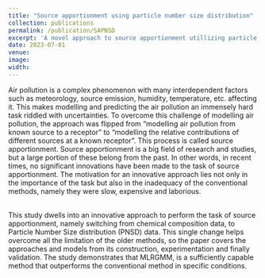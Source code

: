 ```yaml
---
title: "Source apportionment using particle number size distribution"
collection: publications
permalink: /publication/SAPNSD
excerpt: 'A novel approach to source apportionment utillizing particle number size distribution data (Yet to be submitted)'
date: 2023-07-01
venue: 
image: 
width: 
---
```

Air pollution is a complex phenomenon with many interdependent factors such as meteorology, source emission, humidity, temperature, etc. affecting it. This makes modelling and predicting the air pollution an immensely hard task riddled with uncertainties. To overcome this challenge of modelling air pollution, the approach was flipped from “modelling air pollution from known source to a receptor” to “modelling the relative contributions of different sources at a known receptor”. This process is called source apportionment. Source apportionment is a big field of research and studies, but a large portion of these belong from the past. In other words, in recent times, no significant innovations have been made to the task of source apportionment. The motivation for an innovative approach lies not only in the importance of the task but also in the inadequacy of the conventional methods, namely they were slow, expensive and laborious. 

<br>This study dwells into an innovative approach to perform the task of source apportionment, namely switching from chemical composition data, to Particle Number Size distribution (PNSD) data. This single change helps overcome all the limitation of the older methods, so the paper covers the approaches and models from its construction, experimentation and finally validation. The study demonstrates that MLRGMM, is a sufficiently capable method that outperforms the conventional method in specific conditions.


